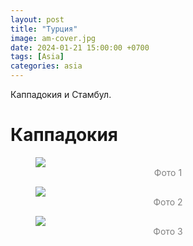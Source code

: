 ```yaml
---
layout: post
title: "Турция"
image: am-cover.jpg
date: 2024-01-21 15:00:00 +0700
tags: [Asia]
categories: asia
---
```


<style>
  .img-caption {
     text-align: center;
     color: gray;
  }
  
  .row {
    display: flex;
    padding-bottom: 1.6%;
  }

  .column1 {
    flex: 50.0%;
    padding-right: 0.8%;
  }
  
  .column2 {
    flex: 50.0%;
    padding-left: 0.8%;
  }
  
</style>

Каппадокия и Стамбул. 

# Каппадокия

<figure>
    <img class="fullscreen" src="tr/IMG_0558.heic" onClick="makeFullScreen(event)"> 
    <figcaption class='img-caption'>Фото 1</figcaption>
</figure>


<figure>
    <img class="fullscreen" src="tr/IMG_0814.heic" onClick="makeFullScreen(event)"> 
    <figcaption class='img-caption'>Фото 2</figcaption>
</figure>


<figure>
    <img class="fullscreen" src="tr/IMG_0825.heic" onClick="makeFullScreen(event)"> 
    <figcaption class='img-caption'>Фото 3</figcaption>
</figure>

